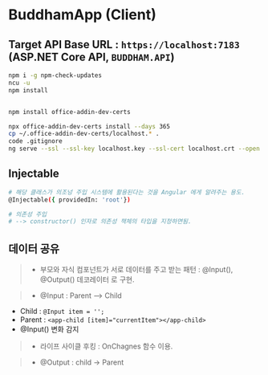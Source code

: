 # BuddhamApp (Client)

## Target API Base URL : `https://localhost:7183`  (ASP.NET Core API, `BUDDHAM.API`)

```bash
npm i -g npm-check-updates
ncu -u
npm install


npm install office-addin-dev-certs

npx office-addin-dev-certs install --days 365
cp ~/.office-addin-dev-certs/localhost.* .
code .gitignore
ng serve --ssl --ssl-key localhost.key --ssl-cert localhost.crt --open
```

## Injectable

```bash
# 해당 클래스가 의조넝 주입 시스템에 활용된다는 것을 Angular 에게 알려주는 용도.
@Injectable({ providedIn: 'root'})

# 의존성 주입
# --> constructor() 인자로 의존성 책체의 타입을 지정하면됨.
```

## 데이터 공유

>- 부모와 자식 컴포넌트가 서로 데이터를 주고 받는 패턴 : @Input(), @Output()  데코레이터 로 구현.

>- @Input : Parent --> Child

- Child : `@Input item = '';`
- Parent : `<app-child [item]="currentItem"></app-child>`
- @Input() 변화 감지

>- 라이프 사이클 후킹 :  OnChagnes 함수 이용.

>- @Output : child -> Parent
